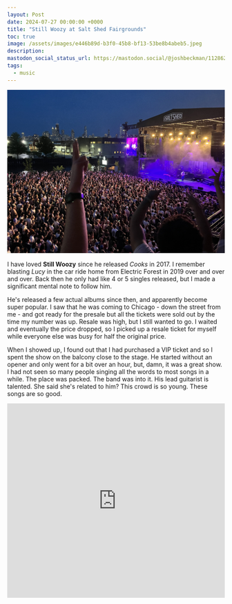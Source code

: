 ```yaml
---
layout: Post
date: 2024-07-27 00:00:00 +0000
title: "Still Woozy at Salt Shed Fairgrounds"
toc: true
image: /assets/images/e446b89d-b3f0-45b8-bf13-53be8b4abeb5.jpeg
description: 
mastodon_social_status_url: https://mastodon.social/@joshbeckman/112862543490763333
tags: 
  - music
---
```




![IMG_3370](/assets/images/e446b89d-b3f0-45b8-bf13-53be8b4abeb5.jpeg)

I have loved **Still Woozy** since he released _Cooks_ in 2017. I remember blasting _Lucy_ in the car ride home from Electric Forest in 2019 over and over and over. Back then he only had like 4 or 5 singles released, but I made a significant mental note to follow him.

He's released a few actual albums since then, and apparently become super popular. I saw that he was coming to Chicago - down the street from me - and got ready for the presale but all the tickets were sold out by the time my number was up. Resale was high, but I still wanted to go. I waited and eventually the price dropped, so I picked up a resale ticket for myself while everyone else was busy for half the original price.

When I showed up, I found out that I had purchased a VIP ticket and so I spent the show on the balcony close to the stage. He started without an opener and only went for a bit over an hour, but, damn, it was a great show. I had not seen so many people singing all the words to most songs in a while. The place was packed. The band was into it. His lead guitarist is talented. She said she's related to him? This crowd is so young. These songs are so good.

<iframe allow="autoplay *; encrypted-media *;" frameborder="0" height="450" style="width:100%;max-width:660px;overflow:hidden;background:transparent;" sandbox="allow-forms allow-popups allow-same-origin allow-scripts allow-storage-access-by-user-activation allow-top-navigation-by-user-activation" src="https://embed.music.apple.com/us/album/lucy-feat-odie-single/1483283903"></iframe>
